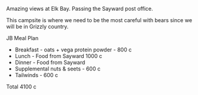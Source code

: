 Amazing views at Elk Bay. Passing the Sayward post office.

This campsite is where we need to be the most careful with bears since we will be in Grizzly country.


JB Meal Plan

+ Breakfast - oats + vega protein powder - 800 c
+ Lunch - Food from Sayward 1000 c
+ Dinner - Food from Sayward
+ Supplemental nuts & seets - 600 c
+ Tailwinds - 600 c

Total 4100 c